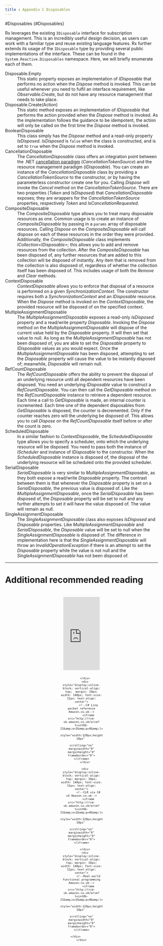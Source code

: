 ```yaml
---
title : Appendix C Disposables
---
```


#Disposables			{#Disposables}
    
Rx leverages the existing `IDisposable` interface for subscription management.
This is an incredibly useful design decision, as users can work with a familiar type and reuse existing language features. 
Rx further extends its usage of the `IDisposable` type by providing several public implementations of the interface. 
These can be found in the `System.Reactive.Disposables` namespace. 
Here, we will briefly enumerate each of them.


<dl>
    <dt>Disposable.Empty</dt>
    <dd>
        This static property exposes an implementation of <em>IDisposable</em> that performs
        no action when the <em>Dispose</em> method is invoked. This can be useful whenever
        you need to fulfil an interface requirement, like <em>Observable.Create</em>, but
        do not have any resource management that needs to take place.</dd>
    <dt>Disposable.Create(Action)</dt>
    <dd>
        This static method exposes an implementation of <em>IDisposable</em> that performs
        the action provided when the <em>Dispose</em> method is invoked. As the implementation
        follows the guidance to be idempotent, the action will only be called on the first
        time the <em>Dispose</em> method is invoked.</dd>
    <dt>BooleanDisposable</dt>
    <dd>
        This class simply has the <em>Dispose</em> method and a read-only property <em>IsDisposed</em>.
        <em>IsDisposed</em> is <code>false</code> when the class is constructed, and is
        set to <code>true</code> when the <em>Dispose</em> method is invoked.
    </dd>
    <dt>CancellationDisposable</dt>
    <dd>
        The <em>CancellationDisposable</em> class offers an integration point between the
        .NET <a href="http://msdn.microsoft.com/en-us/library/dd997364.aspx">cancellation paradigm</a>
        (<em>CancellationTokenSource</em>) and the resource management paradigm (<em>IDisposable</em>).
        You can create an instance of the <em>CancellationDisposable</em> class by providing
        a <em>CancellationTokenSource</em> to the constructor, or by having the parameterless
        constructor create one for you. Calling <em>Dispose</em> will invoke the <em>Cancel</em>
        method on the <em>CancellationTokenSource</em>. There are two properties (<em>Token</em>
        and <em>IsDisposed</em>) that <em>CancellationDisposable</em> exposes; they are
        wrappers for the <em>CancellationTokenSource</em> properties, respectively <em>Token</em>
        and <em>IsCancellationRequested</em>.
    </dd>
    <dt>CompositeDisposable</dt>
    <dd>
        The <em>CompositeDisposable</em> type allows you to treat many disposable resources
        as one. Common usage is to create an instance of <em>CompositeDisposable</em> by
        passing in a <code>params</code> array of disposable resources. Calling <em>Dispose</em>
        on the <em>CompositeDisposable</em> will call dispose on each of these resources
        in the order they were provided. Additionally, the <em>CompositeDisposable</em>
        class implements <em>ICollection&lt;IDisposable&gt;</em>; this allows you to add
        and remove resources from the collection. After the <em>CompositeDisposable</em>
        has been disposed of, any further resources that are added to this collection will
        be disposed of instantly. Any item that is removed from the collection is also disposed
        of, regardless of whether the collection itself has been disposed of. This includes
        usage of both the <em>Remove</em> and <em>Clear</em> methods.
    </dd>
    <dt>ContextDisposable</dt>
    <dd>
        <em>ContextDisposable</em> allows you to enforce that disposal of a resource is
        performed on a given <em>SynchronizationContext</em>. The constructor requires both
        a <em>SynchronizationContext</em> and an <em>IDisposable</em> resource. When the
        <em>Dispose</em> method is invoked on the <em>ContextDisposable</em>, the provided
        resource will be disposed of on the specified context.
    </dd>
    <dt>MultipleAssignmentDisposable</dt>
    <dd>
        The <em>MultipleAssignmentDisposable</em> exposes a read-only <em>IsDisposed</em>
        property and a read/write property <em>Disposable</em>. Invoking the <em>Dispose</em>
        method on the <em>MultipleAssignmentDisposable</em> will dispose of the current
        value held by the <em>Disposable</em> property. It will then set that value to null.
        As long as the <em>MultipleAssignmentDisposable</em> has not been disposed of, you
        are able to set the <em>Disposable</em> property to <em>IDisposable</em> values
        as you would expect. Once the <em>MultipleAssignmentDisposable</em> has been disposed,
        attempting to set the <em>Disposable</em> property will cause the value to be instantly
        disposed of; meanwhile, <em>Disposable</em> will remain null.
    </dd>
    <dt>RefCountDisposable</dt>
    <dd>
        The <em>RefCountDisposable</em> offers the ability to prevent the disposal of an
        underlying resource until all dependent resources have been disposed. You need an
        underlying <em>IDisposable</em> value to construct a <em>RefCountDisposable</em>.
        You can then call the <em>GetDisposable</em> method on the <em>RefCountDisposable</em>
        instance to retrieve a dependent resource. Each time a call to <em>GetDisposable</em>
        is made, an internal counter is incremented. Each time one of the dependent disposables
        from <em>GetDisposable</em> is disposed, the counter is decremented. Only if the
        counter reaches zero will the underlying be disposed of. This allows you to call
        <em>Dispose</em> on the <em>RefCountDisposable</em> itself before or after the count is
        zero.
    </dd>
    <dt>ScheduledDisposable</dt>
    <dd>
        In a similar fashion to <em>ContextDisposable</em>, the <em>ScheduledDisposable</em> type
        allows you to specify a scheduler, onto which the underlying resource will be disposed. You need
        to pass both the instance of <em>IScheduler</em> and instance of <em>IDisposable</em>
        to the constructor. When the <em>ScheduledDisposable</em> instance is disposed of, the disposal
        of the underlying resource will be scheduled onto the provided scheduler.
    </dd>
    <dt>SerialDisposable</dt>
    <dd>
        <em>SerialDisposable</em> is very similar to <em>MultipleAssignmentDisposable</em>,
        as they both expose a read/write <em>Disposable</em> property. The contrast between
        them is that whenever the <em>Disposable</em> property is set on a <em>SerialDisposable</em>,
        the previous value is disposed of. Like the <em>MultipleAssignmentDisposable</em>,
        once the <em>SerialDisposable</em> has been disposed of, the <em>Disposable</em>
        property will be set to null and any further attempts to set it will have the value
        disposed of. The value will remain as null.
    </dd>
    <dt>SingleAssignmentDisposable</dt>
    <dd>
        The <em>SingleAssignmentDisposable</em> class also exposes <em>IsDisposed</em> and
        <em>Disposable</em> properties. Like <em>MultipleAssignmentDisposable</em> and
        <em>SerialDisposable</em>, the <em>Disposable</em> value will be set to null when the
        <em>SingleAssignmentDisposable</em> is disposed of. The difference in implementation
        here is that the <em>SingleAssignmentDisposable</em> will throw an <em>InvalidOperationException</em>
        if there is an attempt to set the <em>Disposable</em> property while the value is not null and the <em>SingleAssignmentDisposable</em>
        has not been disposed of.
    </dd>
</dl>

---

<div class="webonly">
    <h1 class="ignoreToc">Additional recommended reading</h1>
    <div align="center">
        <div style="display:inline-block; vertical-align: top;  margin: 10px; width: 140px; font-size: 11px; text-align: center">
            <!--C# in a nutshell Amazon.co.uk-->
            <iframe src="http://rcm-uk.amazon.co.uk/e/cm?t=int0b-21&amp;o=2&amp;p=8&amp;l=as1&amp;asins=B008E6I1K8&amp;ref=qf_sp_asin_til&amp;fc1=000000&amp;IS2=1&amp;lt1=_blank&amp;m=amazon&amp;lc1=0000FF&amp;bc1=000000&amp;bg1=FFFFFF&amp;f=ifr" 
                    style="width:120px;height:240px;margin: 10px" 
                    scrolling="no" marginwidth="0" marginheight="0" frameborder="0"></iframe>

        </div>
        <div style="display:inline-block; vertical-align: top;  margin: 10px; width: 140px; font-size: 11px; text-align: center">
            <!--C# Linq pocket reference Amazon.co.uk-->
            <iframe src="http://rcm-uk.amazon.co.uk/e/cm?t=int0b-21&amp;o=2&amp;p=8&amp;l=as1&amp;asins=0596519249&amp;ref=qf_sp_asin_til&amp;fc1=000000&amp;IS2=1&amp;lt1=_blank&amp;m=amazon&amp;lc1=0000FF&amp;bc1=000000&amp;bg1=FFFFFF&amp;f=ifr" 
                    style="width:120px;height:240px;margin: 10px" 
                    scrolling="no" marginwidth="0" marginheight="0" frameborder="0"></iframe>
        </div>

        <div style="display:inline-block; vertical-align: top; margin: 10px; width: 140px; font-size: 11px; text-align: center">
            <!--CLR via C# v4 Amazon.co.uk-->
            <iframe src="http://rcm-uk.amazon.co.uk/e/cm?t=int0b-21&amp;o=2&amp;p=8&amp;l=as1&amp;asins=B00AA36R4U&amp;ref=qf_sp_asin_til&amp;fc1=000000&amp;IS2=1&amp;lt1=_blank&amp;m=amazon&amp;lc1=0000FF&amp;bc1=000000&amp;bg1=FFFFFF&amp;f=ifr" 
                    style="width:120px;height:240px;margin: 10px" 
                    scrolling="no" marginwidth="0" marginheight="0" frameborder="0"></iframe>

        </div>
        <div style="display:inline-block; vertical-align: top; margin: 10px; width: 140px; font-size: 11px; text-align: center">
            <!--Real-world functional programming Amazon.co.uk-->
            <iframe src="http://rcm-uk.amazon.co.uk/e/cm?t=int0b-21&amp;o=2&amp;p=8&amp;l=as1&amp;asins=1933988924&amp;ref=qf_sp_asin_til&amp;fc1=000000&amp;IS2=1&amp;lt1=_blank&amp;m=amazon&amp;lc1=0000FF&amp;bc1=000000&amp;bg1=FFFFFF&amp;f=ifr" 
                    style="width:120px;height:240px;margin: 10px" 
                    scrolling="no" marginwidth="0" marginheight="0" frameborder="0"></iframe>

        </div>           
    </div></div>

